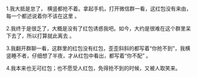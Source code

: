 1.我大抵是怠了， 横竖都抢不着。拿起手机，打开微信群一看，这红包没有来由，每一个都述说着你不该在这里 。

2.我终于是很乏了，大概是没有了红包诱惑我吧。如今，大约是很难在这个群里呆下去了，所以打算就此离去 。

3.我翻开群聊一看，这群里的红包没有红包，歪歪斜斜的都写着“你抢不到”，我横竖睡不者，仔细想了半夜，才从红包中看出，都写着“你不配” 。

4.我本来也无可红包；也不愿受人红包，免得抢不到的时候，又被人取笑来。